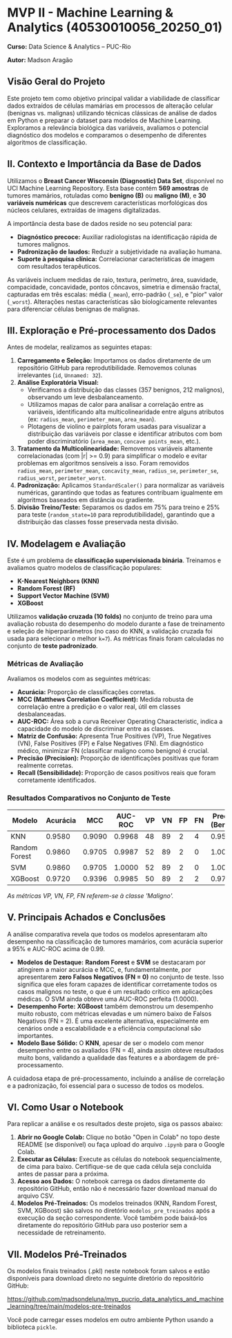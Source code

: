 
# MVP II - Machine Learning & Analytics (40530010056_20250_01)

**Curso:** Data Science & Analytics – PUC-Rio

**Autor:** Madson Aragão

## Visão Geral do Projeto

Este projeto tem como objetivo principal validar a viabilidade de classificar dados extraídos de células mamárias em processos de alteração celular (benignas vs. malignas) utilizando técnicas clássicas de análise de dados em Python e preparar o dataset para modelos de Machine Learning. Exploramos a relevância biológica das variáveis, avaliamos o potencial diagnóstico dos modelos e comparamos o desempenho de diferentes algoritmos de classificação.

## II. Contexto e Importância da Base de Dados

Utilizamos o **Breast Cancer Wisconsin (Diagnostic) Data Set**, disponível no UCI Machine Learning Repository. Esta base contém **569 amostras** de tumores mamários, rotuladas como **benigno (B)** ou **maligno (M)**, e **30 variáveis numéricas** que descrevem características morfológicas dos núcleos celulares, extraídas de imagens digitalizadas.

A importância desta base de dados reside no seu potencial para:

- **Diagnóstico precoce:** Auxiliar radiologistas na identificação rápida de tumores malignos.
- **Padronização de laudos:** Reduzir a subjetividade na avaliação humana.
- **Suporte à pesquisa clínica:** Correlacionar características de imagem com resultados terapêuticos.

As variáveis incluem medidas de raio, textura, perímetro, área, suavidade, compacidade, concavidade, pontos côncavos, simetria e dimensão fractal, capturadas em três escalas: média (`_mean`), erro-padrão (`_se`), e "pior" valor (`_worst`). Alterações nestas características são biologicamente relevantes para diferenciar células benignas de malignas.

## III. Exploração e Pré-processamento dos Dados

Antes de modelar, realizamos as seguintes etapas:

1.  **Carregamento e Seleção:** Importamos os dados diretamente de um repositório GitHub para reprodutibilidade. Removemos colunas irrelevantes (`id`, `Unnamed: 32`).
2.  **Análise Exploratória Visual:**
    *   Verificamos a distribuição das classes (357 benignos, 212 malignos), observando um leve desbalanceamento.
    *   Utilizamos mapas de calor para analisar a correlação entre as variáveis, identificando alta multicolinearidade entre alguns atributos (ex: `radius_mean`, `perimeter_mean`, `area_mean`).
    *   Plotagens de violino e pairplots foram usadas para visualizar a distribuição das variáveis por classe e identificar atributos com bom poder discriminatório (`area_mean`, `concave points_mean`, etc.).
3.  **Tratamento da Multicolinearidade:** Removemos variáveis altamente correlacionadas (com |r| >= 0.9) para simplificar o modelo e evitar problemas em algoritmos sensíveis a isso. Foram removidos `radius_mean`, `perimeter_mean`, `concavity_mean`, `radius_se`, `perimeter_se`, `radius_worst`, `perimeter_worst`.
4.  **Padronização:** Aplicamos `StandardScaler()` para normalizar as variáveis numéricas, garantindo que todas as features contribuam igualmente em algoritmos baseados em distância ou gradiente.
5.  **Divisão Treino/Teste:** Separamos os dados em 75% para treino e 25% para teste (`random_state=10` para reprodutibilidade), garantindo que a distribuição das classes fosse preservada nesta divisão.

## IV. Modelagem e Avaliação

Este é um problema de **classificação supervisionada binária**. Treinamos e avaliamos quatro modelos de classificação populares:

-   **K-Nearest Neighbors (KNN)**
-   **Random Forest (RF)**
-   **Support Vector Machine (SVM)**
-   **XGBoost**

Utilizamos **validação cruzada (10 folds)** no conjunto de treino para uma avaliação robusta do desempenho do modelo durante a fase de treinamento e seleção de hiperparâmetros (no caso do KNN, a validação cruzada foi usada para selecionar o melhor `k=7`). As métricas finais foram calculadas no conjunto de **teste padronizado**.

### Métricas de Avaliação

Avaliamos os modelos com as seguintes métricas:

-   **Acurácia:** Proporção de classificações corretas.
-   **MCC (Matthews Correlation Coefficient):** Medida robusta de correlação entre a predição e o valor real, útil em classes desbalanceadas.
-   **AUC-ROC:** Área sob a curva Receiver Operating Characteristic, indica a capacidade do modelo de discriminar entre as classes.
-   **Matriz de Confusão:** Apresenta True Positives (VP), True Negatives (VN), False Positives (FP) e False Negatives (FN). Em diagnóstico médico, minimizar FN (classificar maligno como benigno) é crucial.
-   **Precisão (Precision):** Proporção de identificações positivas que foram realmente corretas.
-   **Recall (Sensibilidade):** Proporção de casos positivos reais que foram corretamente identificados.

### Resultados Comparativos no Conjunto de Teste

| Modelo        | Acurácia | MCC    | AUC-ROC | VP | VN | FP | FN | Precisão (Benigno) | Recall (Benigno) | Precisão (Maligno) | Recall (Maligno) |
|---------------|----------|--------|---------|----|----|----|----|--------------------|------------------|--------------------|------------------|
| KNN           | 0.9580   | 0.9090 | 0.9968  | 48 | 89 | 2  | 4  | 0.9570             | 0.9780           | 0.9600             | 0.9231           |
| Random Forest | 0.9860   | 0.9705 | 0.9987  | 52 | 89 | 2  | 0  | 1.0000             | 0.9780           | 0.9630             | 1.0000           |
| SVM           | 0.9860   | 0.9705 | 1.0000  | 52 | 89 | 2  | 0  | 1.0000             | 0.9780           | 0.9630             | 1.0000           |
| XGBoost       | 0.9720   | 0.9396 | 0.9985  | 50 | 89 | 2  | 2  | 0.9780             | 0.9780           | 0.9615             | 0.9615           |

*As métricas VP, VN, FP, FN referem-se à classe 'Maligno'.*

## V. Principais Achados e Conclusões

A análise comparativa revela que todos os modelos apresentaram alto desempenho na classificação de tumores mamários, com acurácia superior a 95% e AUC-ROC acima de 0.99.

-   **Modelos de Destaque:** **Random Forest** e **SVM** se destacaram por atingirem a maior acurácia e MCC, e, fundamentalmente, por apresentarem **zero Falsos Negativos (FN = 0)** no conjunto de teste. Isso significa que eles foram capazes de identificar corretamente todos os casos malignos no teste, o que é um resultado crítico em aplicações médicas. O SVM ainda obteve uma AUC-ROC perfeita (1.0000).
-   **Desempenho Forte:** **XGBoost** também demonstrou um desempenho muito robusto, com métricas elevadas e um número baixo de Falsos Negativos (FN = 2). É uma excelente alternativa, especialmente em cenários onde a escalabilidade e a eficiência computacional são importantes.
-   **Modelo Base Sólido:** O **KNN**, apesar de ser o modelo com menor desempenho entre os avaliados (FN = 4), ainda assim obteve resultados muito bons, validando a qualidade das features e a abordagem de pré-processamento.

A cuidadosa etapa de pré-processamento, incluindo a análise de correlação e a padronização, foi essencial para o sucesso de todos os modelos.

## VI. Como Usar o Notebook

Para replicar a análise e os resultados deste projeto, siga os passos abaixo:

1.  **Abrir no Google Colab:** Clique no botão "Open in Colab" no topo deste README (se disponível) ou faça upload do arquivo `.ipynb` para o Google Colab.
2.  **Executar as Células:** Execute as células do notebook sequencialmente, de cima para baixo. Certifique-se de que cada célula seja concluída antes de passar para a próxima.
3.  **Acesso aos Dados:** O notebook carrega os dados diretamente do repositório GitHub, então não é necessário fazer download manual do arquivo CSV.
4.  **Modelos Pré-Treinados:** Os modelos treinados (KNN, Random Forest, SVM, XGBoost) são salvos no diretório `modelos_pre_treinados` após a execução da seção correspondente. Você também pode baixá-los diretamente do repositório GitHub para uso posterior sem a necessidade de retreinamento.

## VII. Modelos Pré-Treinados

Os modelos finais treinados (.pkl) neste notebook foram salvos e estão disponíveis para download direto no seguinte diretório do repositório GitHub:

https://github.com/madsondeluna/mvp_pucrio_data_analytics_and_machine_learning/tree/main/modelos-pre-treinados 

Você pode carregar esses modelos em outro ambiente Python usando a biblioteca `pickle`.


